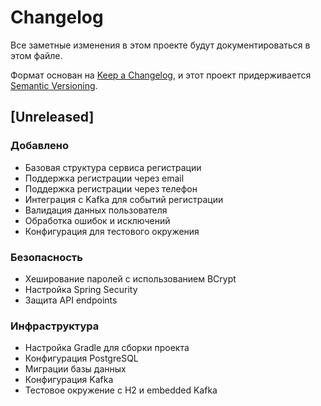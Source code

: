 # Changelog

Все заметные изменения в этом проекте будут документироваться в этом файле.

Формат основан на [Keep a Changelog](https://keepachangelog.com/ru/1.0.0/),
и этот проект придерживается [Semantic Versioning](https://semver.org/lang/ru/).

## [Unreleased]

### Добавлено
- Базовая структура сервиса регистрации
- Поддержка регистрации через email
- Поддержка регистрации через телефон
- Интеграция с Kafka для событий регистрации
- Валидация данных пользователя
- Обработка ошибок и исключений
- Конфигурация для тестового окружения

### Безопасность
- Хеширование паролей с использованием BCrypt
- Настройка Spring Security
- Защита API endpoints

### Инфраструктура
- Настройка Gradle для сборки проекта
- Конфигурация PostgreSQL
- Миграции базы данных
- Конфигурация Kafka
- Тестовое окружение с H2 и embedded Kafka 